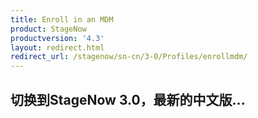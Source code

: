 ```yaml
---
title: Enroll in an MDM
product: StageNow
productversion: '4.3'
layout: redirect.html
redirect_url: /stagenow/sn-cn/3-0/Profiles/enrollmdm/
---
```


## 切换到StageNow 3.0，最新的中文版...

